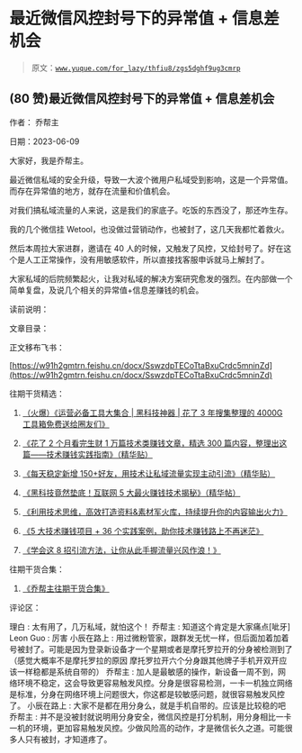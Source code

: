 # 最近微信风控封号下的异常值 + 信息差机会

> 原文：[`www.yuque.com/for_lazy/thfiu8/zgs5dghf9ug3cmrp`](https://www.yuque.com/for_lazy/thfiu8/zgs5dghf9ug3cmrp)



## (80 赞)最近微信风控封号下的异常值 + 信息差机会 

作者： 乔帮主 

日期：2023-06-09 

大家好，我是乔帮主。 

最近微信私域的安全升级，导致一大波个微用户私域受到影响，这是一个异常值。而存在异常值的地方，就存在流量和价值机会。 

对我们搞私域流量的人来说，这是我们的家底子。吃饭的东西没了，那还咋生存。 

我的几个微信挂 Wetool，也没做过营销动作，也被封了，这几天我都忙着救火。 

然后本周拉大家进群，邀请在 40 人的时候，又触发了风控，又给封号了。好在这个是人工正常操作，没有用敏感软件，所以直接找客服申诉就马上解封了。 

大家私域的后院频繁起火，让我对私域的解决方案研究愈发的强烈。在内部做一个简单复盘，及说几个相关的异常值+信息差赚钱的机会。 

读前说明： 

文章目录： 

正文移布飞书： 

[https://w91h2gmtrn.feishu.cn/docx/SswzdpTECoTtaBxuCrdc5mninZd](https://w91h2gmtrn.feishu.cn/docx/SswzdpTECoTtaBxuCrdc5mninZd) 

往期干货精选： 

1.  [（火爆）《运营必备工具大集合 | 黑科技神器 | 花了 3 年搜集整理的 4000G 工具箱免费送给圈友们》](https://wx.zsxq.com/dweb2/index/topic_detail/181422482248122) 

2.  [《花了 2 个月看完生财 1 万篇技术类赚钱文章，精选 300 篇内容，整理出这篇——技术赚钱实践指南》（精华贴）](https://t.zsxq.com/0eyIP8XKk) 

3.  [《每天稳定新增 150+好友，用技术让私域流量实现主动引流》（精华贴）](https://wx.zsxq.com/dweb2/index/topic_detail/584158111451544) 

4.  [《黑科技竟然垫底！互联网 5 大最火赚钱技术揭秘》（精华帖）](https://wx.zsxq.com/dweb2/index/topic_detail/584141142218154) 

5.  [《利用技术思维，高效打造资料&素材军火库，持续提升你的内容输出火力》](https://wx.zsxq.com/dweb2/index/topic_detail/181588224554542) 

6.  [《5 大技术赚钱项目 + 36 个实践案例，助你技术赚钱路上不再迷茫》](https://t.zsxq.com/0dIs5CaYH) 

7.  [《学会这 8 招引流方法，让你从此手握流量兴风作浪！》](https://t.zsxq.com/0ePkD8050) 

往期干货合集： 

1.  [《乔帮主往期干货合集》](https://t.zsxq.com/0d6SNCcC3) 

评论区： 

理白 : 太有用了，几万私域，就怕这个！ 乔帮主 : 知道这个肯定是大家痛点[呲牙] Leon Guo : 厉害 小辰在路上 : 用过微粉管家，跟群发无忧一样，但后面加着加着号被封了。可能是因为登录新设备才一个星期或者是摩托罗拉开的分身被检测到了（感觉大概率不是摩托罗拉的原因 摩托罗拉开六个分身跟其他牌子手机开双开应该一样稳都是系统自带的） 乔帮主 : 加人是最敏感的操作，新设备一周不到，网络环境不稳定，这会导致更容易触发风控。分身是很容易检测，一卡一机独立网络是标准，分身在网络环境上问题很大，你这都是较敏感问题，就很容易触发风控了。 小辰在路上 : 大家不是都在用分身么，就是手机自带的。应该是比较稳的吧 乔帮主 : 并不是没被封就说明用分身安全，微信风控是打分机制，用分身相比一卡一机的环境，更加容易触发风控。少做风险高的动作，才是微信长久之道。可能很多人只有被封，才知道疼了。